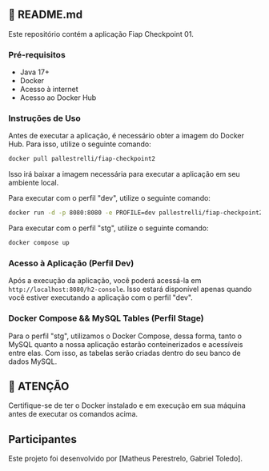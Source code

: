 ## 🚀 README.md

Este repositório contém a aplicação Fiap Checkpoint 01.

### Pré-requisitos
* Java 17+
* Docker
* Acesso à internet
* Acesso ao Docker Hub


### Instruções de Uso

Antes de executar a aplicação, é necessário obter a imagem do Docker Hub. Para isso, utilize o seguinte comando:

```bash
docker pull pallestrelli/fiap-checkpoint2
```

Isso irá baixar a imagem necessária para executar a aplicação em seu ambiente local.

Para executar com o perfil "dev", utilize o seguinte comando:

```bash
docker run -d -p 8080:8080 -e PROFILE=dev pallestrelli/fiap-checkpoint2
```

Para executar com o perfil "stg", utilize o seguinte comando:

```bash
docker compose up
```

### Acesso à Aplicação (Perfil Dev) 
Após a execução da aplicação, você poderá acessá-la em `http://localhost:8080/h2-console`.
Isso estará disponível apenas quando você estiver executando a aplicação com o perfil "dev".

### Docker Compose && MySQL Tables (Perfil Stage)
Para o perfil "stg", utilizamos o Docker Compose, dessa forma, tanto o MySQL quanto a nossa aplicação estarão conteinerizados e acessíveis entre elas.
Com isso, as tabelas serão criadas dentro do seu banco de dados MySQL. 


## 📢 ATENÇÃO
Certifique-se de ter o Docker instalado e em execução em sua máquina antes de executar os comandos acima.

## Participantes

Este projeto foi desenvolvido por [Matheus Perestrelo, Gabriel Toledo].
